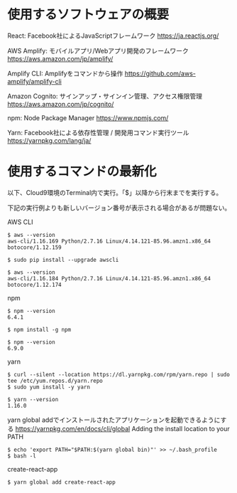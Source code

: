 # 使用するソフトウェアの概要

React: Facebook社によるJavaScriptフレームワーク
https://ja.reactjs.org/

AWS Amplify: モバイルアプリ/Webアプリ開発のフレームワーク
https://aws.amazon.com/jp/amplify/

Amplify CLI: Amplifyをコマンドから操作
https://github.com/aws-amplify/amplify-cli

Amazon Cognito: サインアップ・サインイン管理、アクセス権限管理
https://aws.amazon.com/jp/cognito/

npm: Node Package Manager
https://www.npmjs.com/

Yarn: Facebook社による依存性管理 / 開発用コマンド実行ツール
https://yarnpkg.com/lang/ja/


# 使用するコマンドの最新化

以下、Cloud9環境のTerminal内で実行。「$」以降から行末までを実行する。

下記の実行例よりも新しいバージョン番号が表示される場合があるが問題ない。

AWS CLI
```
$ aws --version
aws-cli/1.16.169 Python/2.7.16 Linux/4.14.121-85.96.amzn1.x86_64 botocore/1.12.159

$ sudo pip install --upgrade awscli

$ aws --version
aws-cli/1.16.184 Python/2.7.16 Linux/4.14.121-85.96.amzn1.x86_64 botocore/1.12.174
```

npm

```
$ npm --version
6.4.1

$ npm install -g npm

$ npm --version
6.9.0
```

yarn

```
$ curl --silent --location https://dl.yarnpkg.com/rpm/yarn.repo | sudo tee /etc/yum.repos.d/yarn.repo
$ sudo yum install -y yarn

$ yarn --version
1.16.0
```

yarn global addでインストールされたアプリケーションを起動できるようにする
https://yarnpkg.com/en/docs/cli/global
Adding the install location to your PATH

```
$ echo 'export PATH="$PATH:$(yarn global bin)"' >> ~/.bash_profile
$ bash -l
```

create-react-app
```
$ yarn global add create-react-app
```
